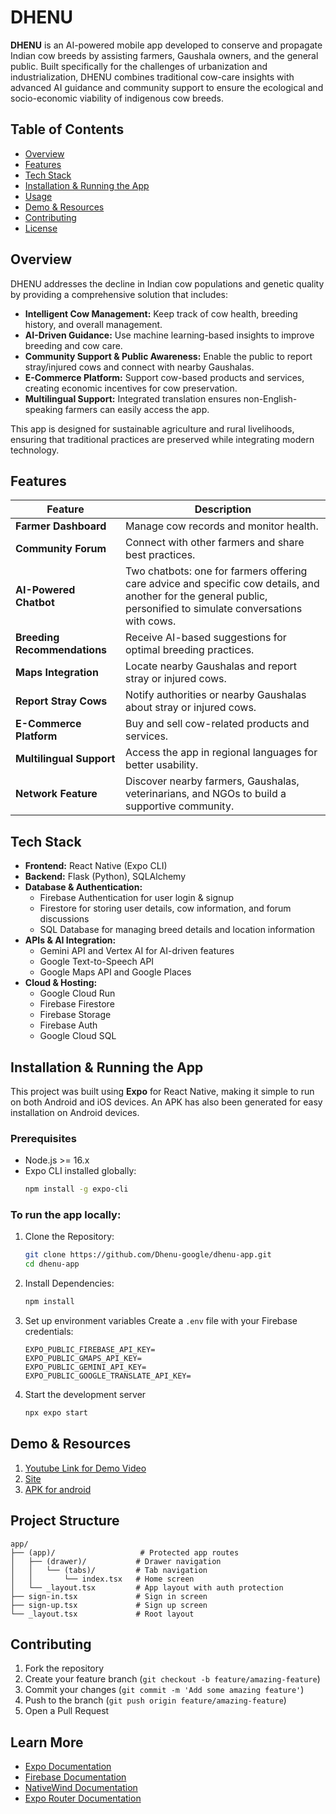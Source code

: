 # DHENU

**DHENU** is an AI-powered mobile app developed to conserve and propagate Indian cow breeds by assisting farmers, Gaushala owners, and the general public. Built specifically for the challenges of urbanization and industrialization, DHENU combines traditional cow-care insights with advanced AI guidance and community support to ensure the ecological and socio-economic viability of indigenous cow breeds.

## Table of Contents
- [Overview](#Overview)
- [Features](#Features)
- [Tech Stack](#Tech-stack)
- [Installation & Running the App](#installation--running-the-app)
- [Usage](#To-run-the-app-locally)
- [Demo & Resources](#demo--resources)
- [Contributing](#contributing)
- [License](#license)

## Overview
DHENU addresses the decline in Indian cow populations and genetic quality by providing a comprehensive solution that includes:
- **Intelligent Cow Management:** Keep track of cow health, breeding history, and overall management.
- **AI-Driven Guidance:** Use machine learning-based insights to improve breeding and cow care.
- **Community Support & Public Awareness:** Enable the public to report stray/injured cows and connect with nearby Gaushalas.
- **E-Commerce Platform:** Support cow-based products and services, creating economic incentives for cow preservation.
- **Multilingual Support:** Integrated translation ensures non-English-speaking farmers can easily access the app.

This app is designed for sustainable agriculture and rural livelihoods, ensuring that traditional practices are preserved while integrating modern technology.

## Features
| Feature                     | Description                                                                 |
|-----------------------------|-----------------------------------------------------------------------------|
| **Farmer Dashboard**        | Manage cow records and monitor health.                                     |
| **Community Forum**         | Connect with other farmers and share best practices.                       |
| **AI-Powered Chatbot**      | Two chatbots: one for farmers offering care advice and specific cow details, and another for the general public, personified to simulate conversations with cows. |
| **Breeding Recommendations**| Receive AI-based suggestions for optimal breeding practices.               |
| **Maps Integration**        | Locate nearby Gaushalas and report stray or injured cows.                  |
| **Report Stray Cows**       | Notify authorities or nearby Gaushalas about stray or injured cows.         |
| **E-Commerce Platform**     | Buy and sell cow-related products and services.                            |
| **Multilingual Support**    | Access the app in regional languages for better usability.                 |
| **Network Feature**         | Discover nearby farmers, Gaushalas, veterinarians, and NGOs to build a supportive community. |

## Tech Stack
- **Frontend:** React Native (Expo CLI)  
- **Backend:** Flask (Python), SQLAlchemy  
- **Database & Authentication:**  
  - Firebase Authentication for user login & signup  
  - Firestore for storing user details, cow information, and forum discussions  
  - SQL Database for managing breed details and location information  
- **APIs & AI Integration:**  
  - Gemini API and Vertex AI for AI-driven features  
  - Google Text-to-Speech API  
  - Google Maps API and Google Places  
- **Cloud & Hosting:**  
  - Google Cloud Run  
  - Firebase Firestore
  - Firebase Storage
  - Firebase Auth
  - Google Cloud SQL

## Installation & Running the App
This project was built using **Expo** for React Native, making it simple to run on both Android and iOS devices. An APK has also been generated for easy installation on Android devices.

### Prerequisites
- Node.js >= 16.x
- Expo CLI installed globally:
  ```bash
  npm install -g expo-cli
  ```

### To run the app locally:
1. Clone the Repository:
   ```bash
   git clone https://github.com/Dhenu-google/dhenu-app.git
   cd dhenu-app
   ```

2. Install Dependencies:
   ```bash
   npm install
   ```

3. Set up environment variables
   Create a `.env` file with your Firebase credentials:

   ```env
   EXPO_PUBLIC_FIREBASE_API_KEY=
   EXPO_PUBLIC_GMAPS_API_KEY=
   EXPO_PUBLIC_GEMINI_API_KEY=
   EXPO_PUBLIC_GOOGLE_TRANSLATE_API_KEY=
   ```
4. Start the development server
   ```bash
   npx expo start
   ```
## Demo & Resources
1. [Youtube Link for Demo Video](https://www.youtube.com/watch?v=mXnJqYwebF8)
2. [Site](dhenu-app.github.io)
3. [APK for android](https://drive.google.com/drive/u/0/folders/1_qJ92q6UIrPFRnFsFeUGSRQa6IS2mXy2)


## Project Structure
```
app/
├── (app)/                   # Protected app routes
│   ├── (drawer)/           # Drawer navigation
│   │   └── (tabs)/         # Tab navigation
│   │       └── index.tsx   # Home screen
│   └── _layout.tsx         # App layout with auth protection
├── sign-in.tsx             # Sign in screen
├── sign-up.tsx             # Sign up screen
└── _layout.tsx             # Root layout
```

## Contributing

1. Fork the repository
2. Create your feature branch (`git checkout -b feature/amazing-feature`)
3. Commit your changes (`git commit -m 'Add some amazing feature'`)
4. Push to the branch (`git push origin feature/amazing-feature`)
5. Open a Pull Request

## Learn More

- [Expo Documentation](https://docs.expo.dev/)
- [Firebase Documentation](https://firebase.google.com/docs)
- [NativeWind Documentation](https://www.nativewind.dev/getting-started/expo-router)
- [Expo Router Documentation](https://docs.expo.dev/router/introduction/)

